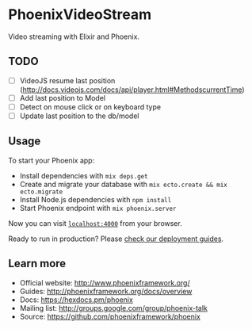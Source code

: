 # PhoenixVideoStream

Video streaming with Elixir and Phoenix.

## TODO

- [ ] VideoJS resume last position (http://docs.videojs.com/docs/api/player.html#MethodscurrentTime)
- [ ] Add last position to Model
- [ ] Detect on mouse click or on keyboard type
- [ ] Update last position to the db/model

## Usage

To start your Phoenix app:

  * Install dependencies with `mix deps.get`
  * Create and migrate your database with `mix ecto.create && mix ecto.migrate`
  * Install Node.js dependencies with `npm install`
  * Start Phoenix endpoint with `mix phoenix.server`

Now you can visit [`localhost:4000`](http://localhost:4000) from your browser.

Ready to run in production? Please [check our deployment guides](http://www.phoenixframework.org/docs/deployment).

## Learn more

  * Official website: http://www.phoenixframework.org/
  * Guides: http://phoenixframework.org/docs/overview
  * Docs: https://hexdocs.pm/phoenix
  * Mailing list: http://groups.google.com/group/phoenix-talk
  * Source: https://github.com/phoenixframework/phoenix
